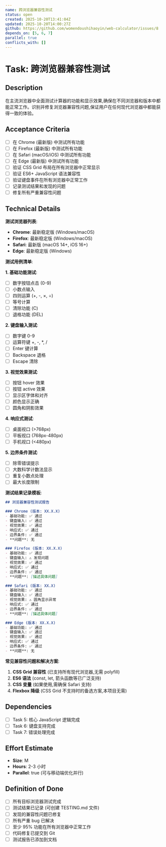 ```yaml
---
name: 跨浏览器兼容性测试
status: open
created: 2025-10-20T13:41:04Z
updated: 2025-10-20T14:00:27Z
github: https://github.com/womendoushihaoyin/web-calculator/issues/8
depends_on: [5, 6, 7]
parallel: true
conflicts_with: []
---
```


# Task: 跨浏览器兼容性测试

## Description

在主流浏览器中全面测试计算器的功能和显示效果,确保在不同浏览器和版本中都能正常工作。识别并修复浏览器兼容性问题,保证用户在任何现代浏览器中都能获得一致的体验。

## Acceptance Criteria

- [ ] 在 Chrome (最新版) 中测试所有功能
- [ ] 在 Firefox (最新版) 中测试所有功能
- [ ] 在 Safari (macOS/iOS) 中测试所有功能
- [ ] 在 Edge (最新版) 中测试所有功能
- [ ] 验证 CSS Grid 布局在所有浏览器中正常显示
- [ ] 验证 ES6+ JavaScript 语法兼容性
- [ ] 验证键盘事件在所有浏览器中正常工作
- [ ] 记录测试结果和发现的问题
- [ ] 修复所有严重兼容性问题

## Technical Details

**测试浏览器列表**:
- **Chrome**: 最新稳定版 (Windows/macOS)
- **Firefox**: 最新稳定版 (Windows/macOS)
- **Safari**: 最新版 (macOS 14+, iOS 16+)
- **Edge**: 最新稳定版 (Windows)

**测试用例清单**:

**1. 基础功能测试**:
- [ ] 数字按钮点击 (0-9)
- [ ] 小数点输入
- [ ] 四则运算 (+, -, ×, ÷)
- [ ] 等号计算
- [ ] 清除功能 (C)
- [ ] 退格功能 (DEL)

**2. 键盘输入测试**:
- [ ] 数字键 0-9
- [ ] 运算符键 +, -, *, /
- [ ] Enter 键计算
- [ ] Backspace 退格
- [ ] Escape 清除

**3. 视觉效果测试**:
- [ ] 按钮 hover 效果
- [ ] 按钮 active 效果
- [ ] 显示区字体和对齐
- [ ] 颜色显示正确
- [ ] 圆角和阴影效果

**4. 响应式测试**:
- [ ] 桌面视口 (>768px)
- [ ] 平板视口 (768px-480px)
- [ ] 手机视口 (<480px)

**5. 边界条件测试**:
- [ ] 除零错误提示
- [ ] 大数科学计数法显示
- [ ] 重复小数点处理
- [ ] 最大长度限制

**测试结果记录模板**:
```markdown
## 浏览器兼容性测试报告

### Chrome (版本: XX.X.X)
- 基础功能: ✅ 通过
- 键盘输入: ✅ 通过
- 视觉效果: ✅ 通过
- 响应式: ✅ 通过
- 边界条件: ✅ 通过
- **问题**: 无

### Firefox (版本: XX.X.X)
- 基础功能: ✅ 通过
- 键盘输入: ⚠️ 发现问题
- 视觉效果: ✅ 通过
- 响应式: ✅ 通过
- 边界条件: ✅ 通过
- **问题**: [描述具体问题]

### Safari (版本: XX.X)
- 基础功能: ✅ 通过
- 键盘输入: ✅ 通过
- 视觉效果: ⚠️ 圆角显示异常
- 响应式: ✅ 通过
- 边界条件: ✅ 通过
- **问题**: [描述具体问题]

### Edge (版本: XX.X.X)
- 基础功能: ✅ 通过
- 键盘输入: ✅ 通过
- 视觉效果: ✅ 通过
- 响应式: ✅ 通过
- 边界条件: ✅ 通过
- **问题**: 无
```

**常见兼容性问题和解决方案**:

1. **CSS Grid 兼容性** (已支持所有现代浏览器,无需 polyfill)
2. **ES6 语法** (const, let, 箭头函数等已广泛支持)
3. **CSS 变量** (如果使用,需确保 Safari 支持)
4. **Flexbox 降级** (CSS Grid 不支持时的备选方案,本项目无需)

## Dependencies

- [ ] Task 5: 核心 JavaScript 逻辑完成
- [ ] Task 6: 键盘支持完成
- [ ] Task 7: 错误处理完成

## Effort Estimate

- **Size**: M
- **Hours**: 2-3 小时
- **Parallel**: true (可与移动端优化并行)

## Definition of Done

- [ ] 所有目标浏览器测试完成
- [ ] 测试结果已记录 (可创建 TESTING.md 文件)
- [ ] 发现的兼容性问题已修复
- [ ] 所有严重 bug 已解决
- [ ] 至少 95% 功能在所有浏览器中正常工作
- [ ] 代码修复已提交到 Git
- [ ] 测试报告已添加到文档
